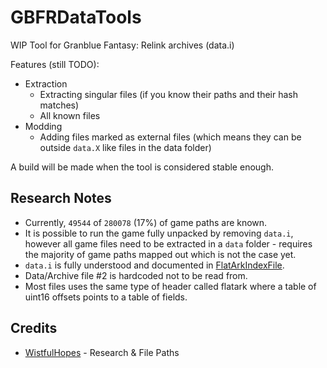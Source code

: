 # GBFRDataTools

WIP Tool for Granblue Fantasy: Relink archives (data.i)

Features (still TODO):
* Extraction
  * Extracting singular files (if you know their paths and their hash matches)
  * All known files
* Modding
  * Adding files marked as external files (which means they can be outside `data.X` like files in the data folder)

A build will be made when the tool is considered stable enough.

## Research Notes

* Currently, `49544` of `280078` (17%) of game paths are known.
* It is possible to run the game fully unpacked by removing `data.i`, however all game files need to be extracted in a `data` folder - requires the majority of game paths mapped out which is not the case yet.
* `data.i` is fully understood and documented in [FlatArkIndexFile](https://github.com/Nenkai/GBFRDataTools/blob/master/GBFRDataTools/FlatArkIndexFile.cs).
* Data/Archive file #2 is hardcoded not to be read from.
* Most files uses the same type of header called flatark where a table of uint16 offsets points to a table of fields.

## Credits

* [WistfulHopes](https://github.com/WistfulHopes) - Research & File Paths
